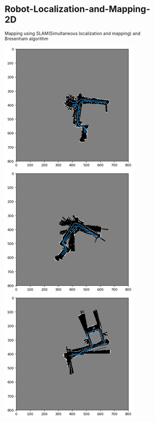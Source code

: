 # Robot-Localization-and-Mapping-2D
Mapping using SLAM(Simultaneous localization and mapping) and Bresenham algorithm

![](path1.png)
![](path2.png)
![](path3.png)
